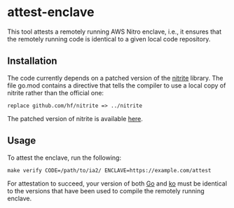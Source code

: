 attest-enclave
==============

This tool attests a remotely running AWS Nitro enclave, i.e., it ensures that
the remotely running code is identical to a given local code repository.

Installation
------------

The code currently depends on a patched version of the
[nitrite](https://github.com/hf/nitrite/) library.  The file go.mod contains a
directive that tells the compiler to use a local copy of nitrite rather than the
official one:

    replace github.com/hf/nitrite => ../nitrite

The patched version of nitrite is available
[here](https://github.com/NullHypothesis/nitrite/tree/issue-1).

Usage
-----

To attest the enclave, run the following:

    make verify CODE=/path/to/ia2/ ENCLAVE=https://example.com/attest

For attestation to succeed, your version of both [Go](https://go.dev) and
[ko](https://github.com/google/ko) must be identical to the versions that have
been used to compile the remotely running enclave.
